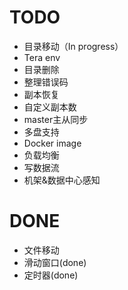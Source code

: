 TODO
========
* 目录移动（In progress）
* Tera env
* 目录删除
* 整理错误码
* 副本恢复
* 自定义副本数
* master主从同步
* 多盘支持
* Docker image
* 负载均衡
* 写数据流
* 机架&数据中心感知

DONE
========
* 文件移动
* 滑动窗口(done)
* 定时器(done)
